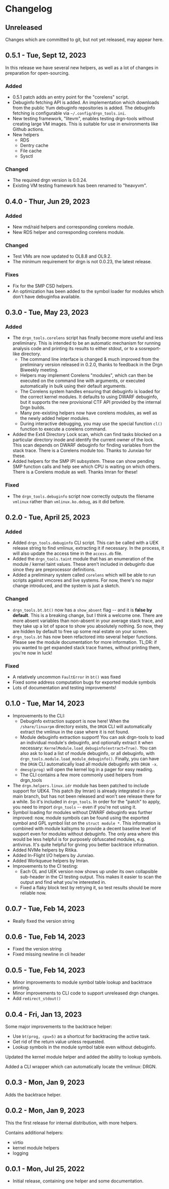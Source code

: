 Changelog
=========

Unreleased
----------

Changes which are committed to git, but not yet released, may appear here.

0.5.1 - Tue, Sept 12, 2023
--------------------------

In this release we have several new helpers, as well as a lot of changes in
preparation for open-sourcing.

### Added

- 0.5.1 patch adds an entry point for the "corelens" script.
- Debuginfo fetching API is added. An implementation which downloads from the
  public Yum debuginfo repositories is added. The debuginfo fetching is
  configurable via `~/.config/drgn_tools.ini`.
- New testing framework, "litevm", enables testing drgn-tools without creating
  large VM images. This is suitable for use in environments like Github actions.
- New helpers
  - RDS
  - Dentry cache
  - File cache
  - Sysctl

### Changed

- The required drgn version is 0.0.24.
- Existing VM testing framework has been renamed to "heavyvm".

0.4.0 - Thur, Jun 29, 2023
--------------------------

### Added

- New md/raid helpers and corresponding corelens module.
- New RDS helper and corresponding corelens module.

### Changed

- Test VMs are now updated to OL8.8 and OL9.2.
- The minimum requirement for drgn is not 0.0.23, the latest release.

### Fixes

- Fix for the SMP CSD helpers.
- An optimization has been added to the symbol loader for modules which don't
  have debuginfoa available.

0.3.0 - Tue, May 23, 2023
-------------------------

### Added

- The `drgn_tools.corelens` script has finally become more useful and less
  preliminary. This is intended to be an automatic mechanism for running
  analysis code and printing its results to either stdout, or to a
  sosreport-like directory.
  - The command line interface is changed & much improved from the preliminary
    version released in 0.2.0, thanks to feedback in the Drgn Biweekly meeting.
  - Helpers may implement Corelens "modules", which can then be executed on the
    command line with arguments, or executed automatically in bulk using their
    default arguments.
  - The Corelens system handles ensuring that debuginfo is loaded for the
    correct kernel modules. It defaults to using DWARF debuginfo, but it
    supports the new provisional CTF API provided by the internal Drgn builds.
  - Many pre-existing helpers now have corelens modules, as well as the newly
    added helper modules.
  - During interactive debugging, you may use the special function `cl()`
    function to execute a corelens command.
- Added the Ext4 Directory Lock scan, which can find tasks blocked on a
  particular directory inode and identify the current owner of the lock. This
  scan depends on DWARF debuginfo for finding variables from the stack trace.
  There is a Corelens module too. Thanks to Junxiao for these.
- Added helpers for the SMP IPI subsystem. These can show pending SMP function
  calls and help see which CPU is waiting on which others. There is a Corelens
  module as well. Thanks Imran for these!

### Fixed

- The `drgn_tools.debuginfo` script now correctly outputs the filename `vmlinux`
  rather than `vmlinux.ko.debug`, as it did before.

0.2.0 - Tue, April 25, 2023
---------------------------

### Added

- Added `drgn_tools.debuginfo` CLI script. This can be called with a UEK release
  string to find vmlinux, extracting it if necessary. In the process, it will
  also update the access time in the `access.db` file.
- Added the `drgn_tools.taint` module that has an enumeration of the module /
  kernel taint values. These aren't included in debuginfo due since they are
  preprocessor definitions.
- Added a preliminary system called `corelens` which will be able to run scripts
  against vmcores and live systems. For now, there's no major change introduced,
  and the system is just a sketch.

### Changed

- `drgn_tools.bt.bt()` now has a `show_absent` flag -- and it is **false by
  default**. This is a breaking change, but I think a welcome one. There are
  more absent variables than non-absent in your average stack trace, and they
  take up a lot of space to show you absolutely nothing. So now, they are hidden
  by default to free up some real estate on your screen.
- `drgn_tools.bt` has now been refactored into several helper functions. Please
  see the module documentation for more information. TL;DR: if you wanted to get
  expanded stack trace frames, without printing them, you're now in luck!

### Fixed

- A relatively uncommon `FaultError` in `bt()` was fixed
- Fixed some address computation bugs for exported module symbols
- Lots of documentation and testing improvements!

0.1.0 - Tue, Mar 14, 2023
-------------------------

- Improvements to the CLI:
  - Debuginfo extraction support is now here! When the `/share/linuxrpm`
    directory exists, the `DRGN` CLI will automatically extract the vmlinux in
    the case where it is not found.
  - Module debuginfo extraction support! You can ask drgn-tools to load an
    individual module's debuginfo, and optionally extract it when necessary:
    `KernelModule.load_debuginfo(extract=True)`. You can also ask to load a list
    of module debuginfo, or all debuginfo, with
    `drgn_tools.module.load_module_debuginfo()`. Finally, you can have the
    `DRGN` CLI automatically load all module debuginfo with `DRGN -x`.
  - `dmesg(prog)` will open the kernel log in a pager for easy reading.
  - The CLI contains a few more commonly used helpers from drgn_tools
- The `drgn.helpers.linux.idr` module has been patched to include support for
  UEK4. This patch (by Imran) is already integrated in `drgn` main branch, but
  has not been released and won't see release there for a while. So it's
  included in `drgn_tools`. In order for the "patch" to apply, you need to
  import `drgn_tools` -- even if you're not using it.
- Symbol loading for modules without DWARF debuginfo was further improved: now,
  module symbols can be found using the exported symbol and GPL symbol list on
  the `struct module *`. This information is combined with module kallsyms to
  provide a decent baseline level of support even for modules without debuginfo.
  The only area where this would be less helpful is for purposely obfuscated
  modules, e.g. antivirus. It's quite helpful for giving you better backtrace
  information.
- Added NVMe helpers by Ritika.
- Added In-Flight I/O helpers by Junxiao.
- Added Workqueue helpers by Imran.
- Improvements to the CI testing:
  - Each OL and UEK version now shows up under its own collapsible sub-header in
    the CI testing output. This makes it easier to scan the output and find what
    you're interested in.
  - Fixed a flaky block test by retrying it, so test results should be more
    reliable now.

0.0.7 - Tue, Feb 14, 2023
-------------------------

- Really fixed the version string

0.0.6 - Tue, Feb 14, 2023
-------------------------

- Fixed the version string
- Fixed missing newline in cli header

0.0.5 - Tue, Feb 14, 2023
-------------------------

- Minor improvements to module symbol table lookup and backtrace printing.
- Minor improvements to CLI code to support unreleased drgn changes.
- Add `redirect_stdout()`

0.0.4 - Fri, Jan 13, 2023
-------------------------

Some major improvements to the backtrace helper:

- Use `bt(prog, cpu=5)` as a shortcut for backtracing the active task.
- Get rid of the return value unless requested.
- Lookup symbols in the module symbol table even without debuginfo.

Updated the kernel module helper and added the ability to lookup symbols.

Added a CLI wrapper which can automatically locate the vmlinux: DRGN.

0.0.3 - Mon, Jan 9, 2023
------------------------

Adds the backtrace helper.

0.0.2 - Mon, Jan 9, 2023
------------------------

This the first release for internal distribution, with more helpers.

Contains additional helpers:
- virtio
- kernel module helpers
- logging

0.0.1 - Mon, Jul 25, 2022
-------------------------

- Initial release, containing one helper and some documentation.
